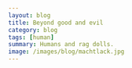 ```yaml
---
layout: blog
title: Beyond good and evil
category: blog
tags: [human]  
summary: Humans and rag dolls.
image: /images/blog/machtlack.jpg
---
```


